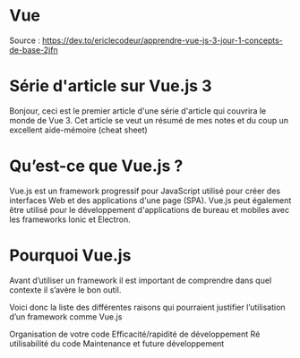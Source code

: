 # Vue

Source : https://dev.to/ericlecodeur/apprendre-vue-js-3-jour-1-concepts-de-base-2jfn

# Série d'article sur Vue.js 3
Bonjour, ceci est le premier article d'une série d'article qui couvrira le monde de Vue 3. Cet article se veut un résumé de mes notes et du coup un excellent aide-mémoire (cheat sheet)

# Qu’est-ce que Vue.js ?
Vue.js est un framework progressif pour JavaScript utilisé pour créer des interfaces Web et des applications d'une page (SPA). Vue.js peut également être utilisé pour le développement d'applications de bureau et mobiles avec les frameworks Ionic et Electron.

# Pourquoi Vue.js
Avant d’utiliser un framework il est important de comprendre dans quel contexte il s’avère le bon outil.

Voici donc la liste des différentes raisons qui pourraient justifier l’utilisation d’un framework comme Vue.js

Organisation de votre code
Efficacité/rapidité de développement
Ré utilisabilité du code
Maintenance et future développement

